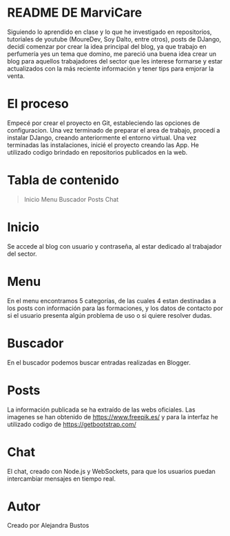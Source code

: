 # README DE MarviCare

Siguiendo lo aprendido en clase y lo que he investigado en repositorios, 
tutoriales de youtube (MoureDev, Soy Dalto, entre otros), posts de DJango,  
decidí comenzar por crear la idea principal del blog, ya que trabajo en perfumería yes un tema que domino, 
me pareció una buena idea crear un blog para aquellos trabajadores del sector que les interese formarse 
y estar actualizados con la más reciente información y tener tips para emjorar la venta.


# El proceso
Empecé por crear el proyecto en Git, estableciendo las opciones de configuracion. Una vez terminado de preparar el area de trabajo, procedí a instalar DJango, creando anteriormente el entorno virtual.
Una vez terminadas las instalaciones, inicié el proyecto creando las App.
He utilizado codigo brindado en repositorios publicados en la web.


# Tabla de contenido
>Inicio
>Menu
>Buscador
>Posts
>Chat

# Inicio
Se accede al blog con usuario y contraseña, al estar dedicado al trabajador del sector. 

# Menu
En el menu encontramos 5 categorías, de las cuales 4 estan destinadas a los posts con información para las formaciones, y los datos de contacto por si el usuario presenta algún problema de uso o si quiere resolver dudas.

# Buscador
En el buscador podemos buscar entradas realizadas en Blogger.

# Posts
La información publicada se ha extraído de las webs oficiales. 
Las imagenes se han obtenido de https://www.freepik.es/ y para la interfaz he utilizado codigo de https://getbootstrap.com/

# Chat
El chat, creado con Node.js y WebSockets, para que los usuarios puedan intercambiar mensajes en tiempo real.

# Autor

Creado por Alejandra Bustos